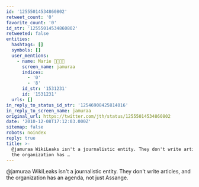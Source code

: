 ```yaml
---
id: '12555014534860802'
retweet_count: '0'
favorite_count: '0'
id_str: '12555014534860802'
retweeted: false
entities:
  hashtags: []
  symbols: []
  user_mentions:
    - name: Marie 🐧💖👩‍💻
      screen_name: jamuraa
      indices:
        - '0'
        - '8'
      id_str: '1531231'
      id: '1531231'
  urls: []
in_reply_to_status_id_str: '12546908425814016'
in_reply_to_screen_name: jamuraa
original_url: https://twitter.com/jth/status/12555014534860802
date: '2010-12-08T17:12:03.000Z'
sitemap: false
robots: noindex
reply: true
title: >-
  @jamuraa WikiLeaks isn't a journalistic entity. They don't write articles, and
  the organization has …
---
```


@jamuraa WikiLeaks isn't a journalistic entity. They don't write articles, and the organization has an agenda, not just Assange.